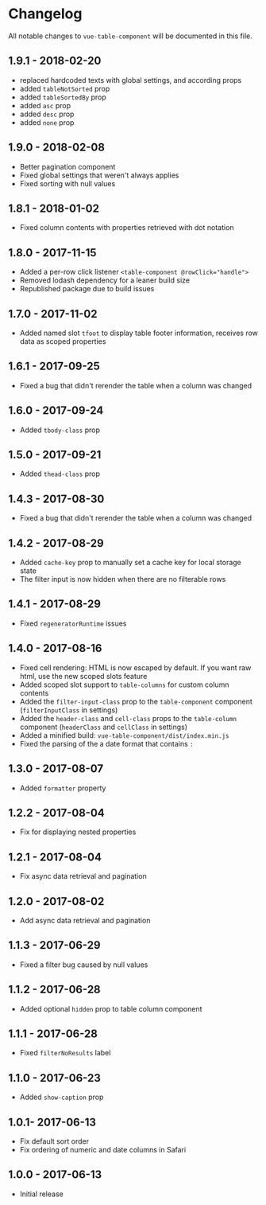 # Changelog

All notable changes to `vue-table-component` will be documented in this file.

## 1.9.1 - 2018-02-20
- replaced hardcoded texts with global settings, and according props
- added `tableNotSorted` prop
- added `tableSortedBy` prop
- added `asc` prop
- added `desc` prop
- added `none` prop

## 1.9.0 - 2018-02-08
- Better pagination component
- Fixed global settings that weren't always applies
- Fixed sorting with null values

## 1.8.1 - 2018-01-02
- Fixed column contents with properties retrieved with dot notation

## 1.8.0 - 2017-11-15
- Added a per-row click listener `<table-component @rowClick="handle">`
- Removed lodash dependency for a leaner build size
- Republished package due to build issues

## 1.7.0 - 2017-11-02
- Added named slot `tfoot` to display table footer information, receives row data as scoped properties

## 1.6.1 - 2017-09-25
- Fixed a bug that didn't rerender the table when a column was changed

## 1.6.0 - 2017-09-24
- Added `tbody-class` prop

## 1.5.0 - 2017-09-21
- Added `thead-class` prop

## 1.4.3 - 2017-08-30
- Fixed a bug that didn't rerender the table when a column was changed

## 1.4.2 - 2017-08-29
- Added `cache-key` prop to manually set a cache key for local storage state
- The filter input is now hidden when there are no filterable rows

## 1.4.1 - 2017-08-29
- Fixed `regeneratorRuntime` issues

## 1.4.0 - 2017-08-16
- Fixed cell rendering: HTML is now escaped by default. If you want raw html, use the new scoped slots feature
- Added scoped slot support to `table-columns` for custom column contents
- Added the `filter-input-class` prop to the `table-component` component (`filterInputClass` in settings)
- Added the `header-class` and `cell-class` props to the `table-column` component (`headerClass` and `cellClass` in settings)
- Added a minified build: `vue-table-component/dist/index.min.js`
- Fixed the parsing of the a date format that contains `:`

## 1.3.0 - 2017-08-07
- Added `formatter` property

## 1.2.2 - 2017-08-04
- Fix for displaying nested properties

## 1.2.1 - 2017-08-04
- Fix async data retrieval and pagination

## 1.2.0 - 2017-08-02
- Add async data retrieval and pagination

## 1.1.3 - 2017-06-29
- Fixed a filter bug caused by null values

## 1.1.2 - 2017-06-28
- Added optional `hidden` prop to table column component

## 1.1.1 - 2017-06-28
- Fixed `filterNoResults` label

## 1.1.0 - 2017-06-23
- Added `show-caption` prop

## 1.0.1- 2017-06-13
- Fix default sort order
- Fix ordering of numeric and date columns in Safari

## 1.0.0 - 2017-06-13
- Initial release
